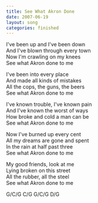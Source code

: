```yaml
---
title: See What Akron Done
date: 2007-06-19
layout: song
categories: finished
---
```


I've been up and I've been down  
And I've blown through every town  
Now I'm crawling on my knees  
See what Akron done to me

I've been into every place  
And made all kinds of mistakes  
All the cops, the guns, the beers  
See what Akron done to me

I've known trouble, I've known pain  
And I've known the worst of ways  
How broke and cold a man can be  
See what Akron done to me

Now I've burned up every cent  
All my dreams are gone and spent  
In the rain at half past three  
See what Akron done to me

My good friends, look at me  
Lying broken on this street  
All the rubber, all the steel  
See what Akron done to me

<div class="chords">
G/C/G  
C/G  
G/C/G  
D/G</div>
